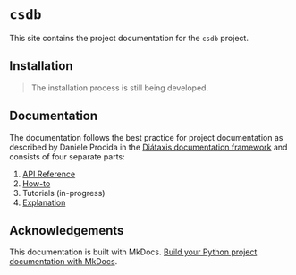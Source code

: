 # `csdb`

This site contains the project documentation for the `csdb` project.

## Installation

> The installation process is still being developed.

## Documentation

The documentation follows the best practice for project documentation as described by Daniele Procida in the [Diátaxis documentation framework](https://diataxis.fr/) and consists of four separate parts:

1. [API Reference](api.md)
2. [How-to](how-to.md)
3. Tutorials (in-progress)
4. [Explanation](explanation.md)

## Acknowledgements

This documentation is built with MkDocs. [Build your Python project documentation with MkDocs](https://www.mkdocs.org/).
